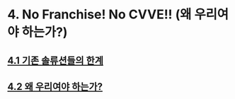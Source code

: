 # 4.  No Franchise! No CVVE!! (왜 우리여야 하는가?)

## [4.1 기존 솔류션들의 한계](https://github.com/DanielKim0728/blog/blob/master/4.1%20%EA%B8%B0%EC%A1%B4%20%EC%86%94%EB%A5%98%EC%85%98%EB%93%A4%EC%9D%98%20%ED%95%9C%EA%B3%84.md)

## [4.2 왜 우리여야 하는가?](https://github.com/DanielKim0728/blog/blob/master/4.2%20%EC%99%9C%20%EC%9A%B0%EB%A6%AC%EC%97%AC%EC%95%BC%20%ED%95%98%EB%8A%94%EA%B0%80%3F)
